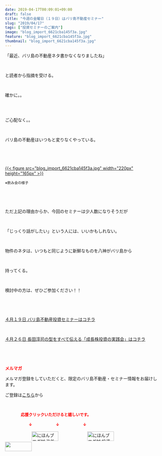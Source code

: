 ```yaml
---
date: 2019-04-17T00:09:01+09:00
draft: false
title: "今週の金曜日（１９日）はバリ島不動産セミナー"
slug: "2019/04/17"
tags: ["投資セミナーのご案内"]
image: "blog_import_6621cba145f3a.jpg"
feature: "blog_import_6621cba145f3a.jpg"
thumbnail: "blog_import_6621cba145f3a.jpg"
---
```

<p>「最近、バリ島の不動産ネタ書かなくなりましたね」</p><p> </p><p>と読者から指摘を受ける。</p><p> </p><p>確かに。。</p><p> </p><p><br/>ご心配なく。。</p><p> </p><p>バリ島の不動産はいつもと変りなくやっている。</p><p> </p><p> </p><p><a href="blog_import_6621cba145f3a.jpg">{{< figure src="blog_import_6621cba145f3a.jpg" width="220px" height="165px" >}}</a></p><p><span style="font-size: 0.83em;">※飲み会の様子</span></p><p> </p><p> </p><p>ただ上記の理由からか、今回のセミナーは少人数になりそうだが</p><p> </p><p>「じっくり話がしたい」という人には、いいかもしれない。</p><p> </p><p>物件のネタは、いつもと同じように新鮮なものを八神がバリ島から</p><p> </p><p>持ってくる。</p><p> </p><p>検討中の方は、ぜひご参加ください！！</p><p> </p><p> </p><p><a href="entry-12450684266.html" target="_blank">４月１９日 バリ島不動産投資セミナーはコチラ</a></p><p> </p><p><a href="entry-12450322392.html" target="_blank">４月２６日 長田淳司の型をすべて伝える「成長株投資の実践会」はコチラ</a></p><p> </p><p> </p><p><span style="font-weight: bold;"><span style="color: rgb(255, 0, 0);">メルマガ</span></span></p><p>メルマガ登録をしていただくと、限定のバリ島不動産・セミナー情報をお届けします。</p><p>ご登録は<a href="f9eeVI" target="_blank">こちら</a>から</p><p style="text-align: center;"> </p><p><font color="#ff0000" size="2"><strong>　　　　応援クリックいただけると嬉しいです。</strong></font></p><p><font color="#ff0000" size="2"><strong>　　　　　　↓　　　　　　↓　　　　　　↓</strong></font></p><p><a href="ranking.html?p_cid=01260127" id="&amp;blogmura_banner"><img alt="にほんブログ村 海外生活ブログ バリ島情報へ" border="0" height="31" src="data:image/svg+xml;charset=utf-8,%3Csvg%20xmlns%3D%22http%3A%2F%2Fwww.w3.org%2F2000%2Fsvg%22%20title%3D%22Placeholder%20for%20Images%22%20role%3D%22presentation%22%20viewBox%3D%220%200%2088%2031%22%20%2F%3E" width="88" data-src="//overseas.blogmura.com/bali/img/bali88_31.gif" style="aspect-ratio: auto 88 / 31;"/><noscript><img alt="にほんブログ村 海外生活ブログ バリ島情報へ" border="0" height="31" src="//overseas.blogmura.com/bali/img/bali88_31.gif" width="88"></noscript></a>  <a href="ranking.html?p_cid=01260127" id="&amp;blogmura_banner"><img alt="にほんブログ村 投資ブログ 不動産投資へ" border="0" height="31" src="data:image/svg+xml;charset=utf-8,%3Csvg%20xmlns%3D%22http%3A%2F%2Fwww.w3.org%2F2000%2Fsvg%22%20title%3D%22Placeholder%20for%20Images%22%20role%3D%22presentation%22%20viewBox%3D%220%200%2088%2031%22%20%2F%3E" width="88" data-src="//investment.blogmura.com/hudousantoushi/img/hudousantoushi88_31.gif" style="aspect-ratio: auto 88 / 31;"/><noscript><img alt="にほんブログ村 投資ブログ 不動産投資へ" border="0" height="31" src="//investment.blogmura.com/hudousantoushi/img/hudousantoushi88_31.gif" width="88"></noscript></a> <a href="link.php?1804582" title="人気ブログランキングへ"><img border="0" height="31" src="data:image/svg+xml;charset=utf-8,%3Csvg%20xmlns%3D%22http%3A%2F%2Fwww.w3.org%2F2000%2Fsvg%22%20title%3D%22Placeholder%20for%20Images%22%20role%3D%22presentation%22%20viewBox%3D%220%200%2088%2031%22%20%2F%3E" width="88" data-src="https://blog.with2.net/img/banner/banner_22.gif" style="aspect-ratio: auto 88 / 31;"/><noscript><img border="0" height="31" src="https://blog.with2.net/img/banner/banner_22.gif" width="88"></noscript></a></p><p> </p>

